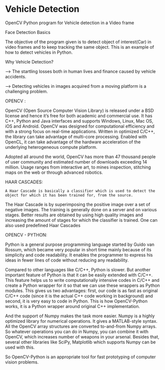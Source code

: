 # Vehicle Detection

OpenCV Python program for Vehicle detection in a Video frame

Face Detection Basics

The objective of the program given is to detect object of interest(Car) in video frames and to keep tracking the same object. This is an example of how to detect vehicles in Python.

Why Vehicle Detection?

--> The startling losses both in human lives and finance caused by vehicle accidents.

--> Detecting vehicles in images acquired from a moving platform is a challenging problem.

OPENCV :

 OpenCV (Open Source Computer Vision Library) is released under a BSD license and hence it’s free for both academic and commercial use. It has C++, Python and Java interfaces and supports Windows, Linux, Mac OS, iOS and Android. OpenCV was designed for computational efficiency and with a strong focus on real-time applications. Written in optimized C/C++, the library can take advantage of multi-core processing. Enabled with OpenCL, it can take advantage of the hardware acceleration of the underlying heterogeneous compute platform.

Adopted all around the world, OpenCV has more than 47 thousand people of user community and estimated number of downloads exceeding 14 million. Usage ranges from interactive art, to mines inspection, stitching maps on the web or through advanced robotics.

HAAR CASCADES:

    A Haar Cascade is basically a classifier which is used to detect the object for which it has been trained for, from the source.

The Haar Cascade is by superimposing the positive image over a set of negative images. The training is generally done on a server and on various stages. Better results are obtained by using high quality images and increasing the amount of stages for which the classifier is trained. One can also used predefined Haar Cascades


OPENCV - PYTHON:

Python is a general purpose programming language started by Guido van Rossum, which became very popular in short time mainly because of its simplicity and code readability. It enables the programmer to express his ideas in fewer lines of code without reducing any readability.

Compared to other languages like C/C++, Python is slower. But another important feature of Python is that it can be easily extended with C/C++. This feature helps us to write computationally intensive codes in C/C++ and create a Python wrapper for it so that we can use these wrappers as Python modules. This gives us two advantages: first, our code is as fast as original C/C++ code (since it is the actual C++ code working in background) and second, it is very easy to code in Python. This is how OpenCV-Python works, it is a Python wrapper around original C++ implementation.

And the support of Numpy makes the task more easier. Numpy is a highly optimized library for numerical operations. It gives a MATLAB-style syntax. All the OpenCV array structures are converted to-and-from Numpy arrays. So whatever operations you can do in Numpy, you can combine it with OpenCV, which increases number of weapons in your arsenal. Besides that, several other libraries like SciPy, Matplotlib which supports Numpy can be used with this.

So OpenCV-Python is an appropriate tool for fast prototyping of computer vision problems.
